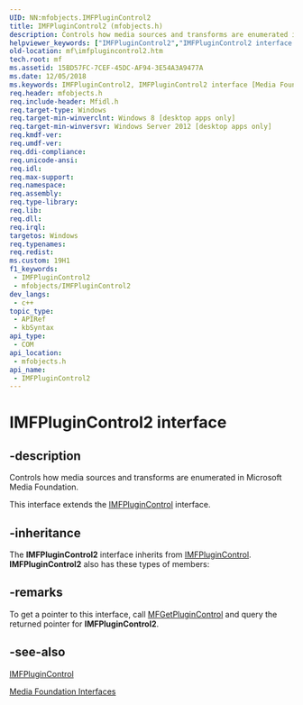 ```yaml
---
UID: NN:mfobjects.IMFPluginControl2
title: IMFPluginControl2 (mfobjects.h)
description: Controls how media sources and transforms are enumerated in Microsoft Media Foundation.
helpviewer_keywords: ["IMFPluginControl2","IMFPluginControl2 interface [Media Foundation]","IMFPluginControl2 interface [Media Foundation]","described","mf.imfplugincontrol2","mfobjects/IMFPluginControl2"]
old-location: mf\imfplugincontrol2.htm
tech.root: mf
ms.assetid: 15BD57FC-7CEF-45DC-AF94-3E54A3A9477A
ms.date: 12/05/2018
ms.keywords: IMFPluginControl2, IMFPluginControl2 interface [Media Foundation], IMFPluginControl2 interface [Media Foundation],described, mf.imfplugincontrol2, mfobjects/IMFPluginControl2
req.header: mfobjects.h
req.include-header: Mfidl.h
req.target-type: Windows
req.target-min-winverclnt: Windows 8 [desktop apps only]
req.target-min-winversvr: Windows Server 2012 [desktop apps only]
req.kmdf-ver: 
req.umdf-ver: 
req.ddi-compliance: 
req.unicode-ansi: 
req.idl: 
req.max-support: 
req.namespace: 
req.assembly: 
req.type-library: 
req.lib: 
req.dll: 
req.irql: 
targetos: Windows
req.typenames: 
req.redist: 
ms.custom: 19H1
f1_keywords:
 - IMFPluginControl2
 - mfobjects/IMFPluginControl2
dev_langs:
 - c++
topic_type:
 - APIRef
 - kbSyntax
api_type:
 - COM
api_location:
 - mfobjects.h
api_name:
 - IMFPluginControl2
---
```


# IMFPluginControl2 interface


## -description

Controls how media sources and transforms are enumerated in Microsoft Media Foundation.

This interface extends the <a href="/windows/desktop/api/mfobjects/nn-mfobjects-imfplugincontrol">IMFPluginControl</a> interface.

## -inheritance

The <b>IMFPluginControl2</b> interface inherits from <a href="/windows/desktop/api/mfobjects/nn-mfobjects-imfplugincontrol">IMFPluginControl</a>. <b>IMFPluginControl2</b> also has these types of members:

## -remarks

To get a pointer to this interface, call <a href="/windows/desktop/api/mfapi/nf-mfapi-mfgetplugincontrol">MFGetPluginControl</a>  and query the returned pointer for <b>IMFPluginControl2</b>.

## -see-also

<a href="/windows/desktop/api/mfobjects/nn-mfobjects-imfplugincontrol">IMFPluginControl</a>



<a href="/windows/desktop/medfound/media-foundation-interfaces">Media Foundation Interfaces</a>
